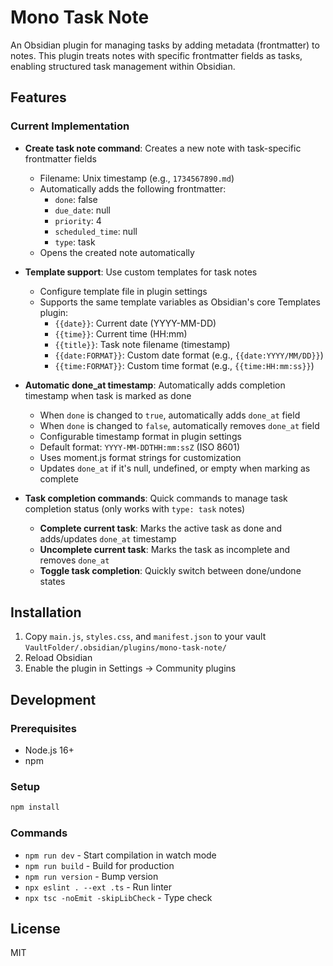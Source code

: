 # Mono Task Note

An Obsidian plugin for managing tasks by adding metadata (frontmatter) to notes. This plugin treats notes with specific frontmatter fields as tasks, enabling structured task management within Obsidian.

## Features

### Current Implementation

- **Create task note command**: Creates a new note with task-specific frontmatter fields
  - Filename: Unix timestamp (e.g., `1734567890.md`)
  - Automatically adds the following frontmatter:
    - `done`: false
    - `due_date`: null
    - `priority`: 4
    - `scheduled_time`: null
    - `type`: task
  - Opens the created note automatically

- **Template support**: Use custom templates for task notes
  - Configure template file in plugin settings
  - Supports the same template variables as Obsidian's core Templates plugin:
    - `{{date}}`: Current date (YYYY-MM-DD)
    - `{{time}}`: Current time (HH:mm)
    - `{{title}}`: Task note filename (timestamp)
    - `{{date:FORMAT}}`: Custom date format (e.g., `{{date:YYYY/MM/DD}}`)
    - `{{time:FORMAT}}`: Custom time format (e.g., `{{time:HH:mm:ss}}`)

- **Automatic done_at timestamp**: Automatically adds completion timestamp when task is marked as done
  - When `done` is changed to `true`, automatically adds `done_at` field
  - When `done` is changed to `false`, automatically removes `done_at` field
  - Configurable timestamp format in plugin settings
  - Default format: `YYYY-MM-DDTHH:mm:ssZ` (ISO 8601)
  - Uses moment.js format strings for customization
  - Updates `done_at` if it's null, undefined, or empty when marking as complete

- **Task completion commands**: Quick commands to manage task completion status (only works with `type: task` notes)
  - **Complete current task**: Marks the active task as done and adds/updates `done_at` timestamp
  - **Uncomplete current task**: Marks the task as incomplete and removes `done_at`
  - **Toggle task completion**: Quickly switch between done/undone states

## Installation

1. Copy `main.js`, `styles.css`, and `manifest.json` to your vault `VaultFolder/.obsidian/plugins/mono-task-note/`
2. Reload Obsidian
3. Enable the plugin in Settings → Community plugins

## Development

### Prerequisites

- Node.js 16+
- npm

### Setup

```bash
npm install
```

### Commands

- `npm run dev` - Start compilation in watch mode
- `npm run build` - Build for production
- `npm run version` - Bump version
- `npx eslint . --ext .ts` - Run linter
- `npx tsc -noEmit -skipLibCheck` - Type check

## License

MIT